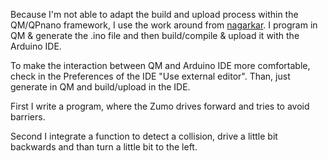 Because I'm not able to adapt the build and upload process within the QM/QPnano framework, I use the work around from [nagarkar](https://github.com/nagarkar/pololuzumo32u4). I program in QM & generate the .ino file and then build/compile & upload it with the Arduino IDE.  

To make the interaction between QM and Arduino IDE more comfortable, check in the Preferences of the IDE "Use external editor". Than, just generate in QM and build/upload in the IDE.  

First I write a program, where the Zumo drives forward and tries to avoid barriers.

Second I integrate a function to detect a collision, drive a little bit backwards and than turn a little bit to the left.
